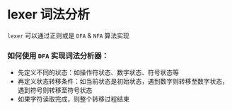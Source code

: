 # lexer 词法分析

`lexer` 可以通过正则或是 `DFA` & `NFA` 算法实现

### 如何使用 `DFA` 实现词法分析器：

- 先定义不同的状态：如操作符状态、数字状态、符号状态等
- 再定义状态转移条件：如当前状态是初始状态，遇到数字则转移至数字状态，遇到符号则转移至符号状态
- 如果字符读取完成，则整个转移过程结束
